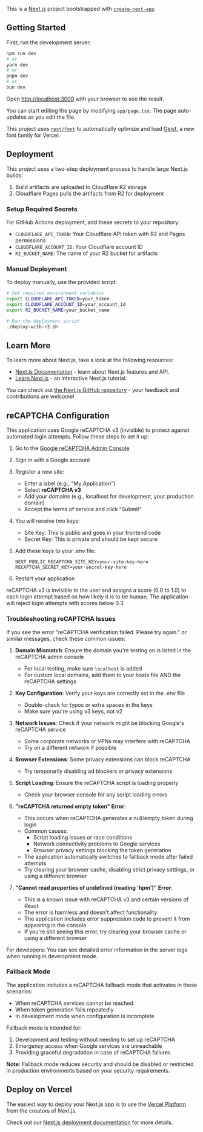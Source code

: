 This is a [Next.js](https://nextjs.org) project bootstrapped with [`create-next-app`](https://nextjs.org/docs/app/api-reference/cli/create-next-app).

## Getting Started

First, run the development server:

```bash
npm run dev
# or
yarn dev
# or
pnpm dev
# or
bun dev
```

Open [http://localhost:3000](http://localhost:3000) with your browser to see the result.

You can start editing the page by modifying `app/page.tsx`. The page auto-updates as you edit the file.

This project uses [`next/font`](https://nextjs.org/docs/app/building-your-application/optimizing/fonts) to automatically optimize and load [Geist](https://vercel.com/font), a new font family for Vercel.

## Deployment

This project uses a two-step deployment process to handle large Next.js builds:

1. Build artifacts are uploaded to Cloudflare R2 storage
2. Cloudflare Pages pulls the artifacts from R2 for deployment

### Setup Required Secrets

For GitHub Actions deployment, add these secrets to your repository:

- `CLOUDFLARE_API_TOKEN`: Your Cloudflare API token with R2 and Pages permissions
- `CLOUDFLARE_ACCOUNT_ID`: Your Cloudflare account ID
- `R2_BUCKET_NAME`: The name of your R2 bucket for artifacts

### Manual Deployment

To deploy manually, use the provided script:

```bash
# Set required environment variables
export CLOUDFLARE_API_TOKEN=your_token
export CLOUDFLARE_ACCOUNT_ID=your_account_id
export R2_BUCKET_NAME=your_bucket_name

# Run the deployment script
./deploy-with-r2.sh
```

## Learn More

To learn more about Next.js, take a look at the following resources:

- [Next.js Documentation](https://nextjs.org/docs) - learn about Next.js features and API.
- [Learn Next.js](https://nextjs.org/learn) - an interactive Next.js tutorial.

You can check out [the Next.js GitHub repository](https://github.com/vercel/next.js) - your feedback and contributions are welcome!

## reCAPTCHA Configuration

This application uses Google reCAPTCHA v3 (invisible) to protect against automated login attempts. Follow these steps to set it up:

1. Go to the [Google reCAPTCHA Admin Console](https://www.google.com/recaptcha/admin)
2. Sign in with a Google account
3. Register a new site:
   - Enter a label (e.g., "My Application")
   - Select **reCAPTCHA v3**
   - Add your domains (e.g., localhost for development, your production domain)
   - Accept the terms of service and click "Submit"

4. You will receive two keys:
   - Site Key: This is public and goes in your frontend code
   - Secret Key: This is private and should be kept secure

5. Add these keys to your .env file:
   ```
   NEXT_PUBLIC_RECAPTCHA_SITE_KEY=your-site-key-here
   RECAPTCHA_SECRET_KEY=your-secret-key-here
   ```

6. Restart your application

reCAPTCHA v3 is invisible to the user and assigns a score (0.0 to 1.0) to each login attempt based on how likely it is to be human. The application will reject login attempts with scores below 0.3.

### Troubleshooting reCAPTCHA Issues

If you see the error "reCAPTCHA verification failed. Please try again." or similar messages, check these common issues:

1. **Domain Mismatch**: Ensure the domain you're testing on is listed in the reCAPTCHA admin console
   - For local testing, make sure `localhost` is added
   - For custom local domains, add them to your hosts file AND the reCAPTCHA settings

2. **Key Configuration**: Verify your keys are correctly set in the .env file
   - Double-check for typos or extra spaces in the keys
   - Make sure you're using v3 keys, not v2

3. **Network Issues**: Check if your network might be blocking Google's reCAPTCHA service
   - Some corporate networks or VPNs may interfere with reCAPTCHA
   - Try on a different network if possible

4. **Browser Extensions**: Some privacy extensions can block reCAPTCHA
   - Try temporarily disabling ad blockers or privacy extensions

5. **Script Loading**: Ensure the reCAPTCHA script is loading properly
   - Check your browser console for any script loading errors

6. **"reCAPTCHA returned empty token" Error**:
   - This occurs when reCAPTCHA generates a null/empty token during login
   - Common causes:
     - Script loading issues or race conditions
     - Network connectivity problems to Google services
     - Browser privacy settings blocking the token generation
   - The application automatically switches to fallback mode after failed attempts
   - Try clearing your browser cache, disabling strict privacy settings, or using a different browser

7. **"Cannot read properties of undefined (reading 'hpm')" Error**:
   - This is a known issue with reCAPTCHA v3 and certain versions of React
   - The error is harmless and doesn't affect functionality
   - The application includes error suppression code to prevent it from appearing in the console
   - If you're still seeing this error, try clearing your browser cache or using a different browser

For developers: You can see detailed error information in the server logs when running in development mode.

### Fallback Mode

The application includes a reCAPTCHA fallback mode that activates in these scenarios:
- When reCAPTCHA services cannot be reached
- When token generation fails repeatedly
- In development mode when configuration is incomplete

Fallback mode is intended for:
1. Development and testing without needing to set up reCAPTCHA
2. Emergency access when Google services are unreachable
3. Providing graceful degradation in case of reCAPTCHA failures

**Note:** Fallback mode reduces security and should be disabled or restricted in production environments based on your security requirements.

## Deploy on Vercel

The easiest way to deploy your Next.js app is to use the [Vercel Platform](https://vercel.com/new?utm_medium=default-template&filter=next.js&utm_source=create-next-app&utm_campaign=create-next-app-readme) from the creators of Next.js.

Check out our [Next.js deployment documentation](https://nextjs.org/docs/app/building-your-application/deploying) for more details.
